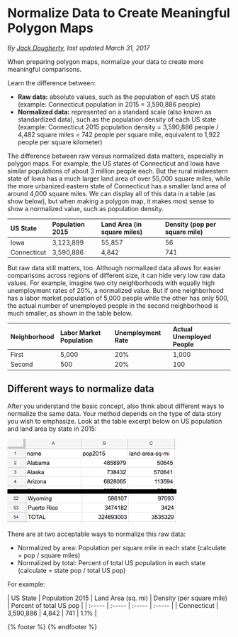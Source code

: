 # Normalize Data to Create Meaningful Polygon Maps
*By [Jack Dougherty](../../introduction/who.md), last updated March 31, 2017*

When preparing polygon maps, normalize your data to create more meaningful comparisons.

Learn the difference between:
- **Raw data:** absolute values, such as the population of each US state (example: Connecticut population in 2015 = 3,590,886 people)
- **Normalized data:** represented on a standard scale (also known as standardized data), such as the population density of each US state (example: Connecticut 2015 population density = 3,590,886 people / 4,482 square miles = 742 people per square mile, equivalent to 1,922 people per square kilometer)

The difference between raw versus normalized data matters, especially in polygon maps. For example, the US states of Connecticut and Iowa have similar populations of about 3 million people each. But the rural midwestern state of Iowa has a much larger land area of over 55,000 square miles, while the more urbanized eastern state of Connecticut has a smaller land area of around 4,000 square miles. We can display all of this data in a table (as show below), but when making a polygon map, it makes most sense to show a normalized value, such as population density.

| US State  | Population 2015 | Land Area (in square miles) | Density (pop per square mile) |
| :----- | :----- | :----- | :----- |
| Iowa   |  3,123,899	 | 55,857 | 56 |
| Connecticut | 3,590,886	| 4,842 | 741 |

But raw data still matters, too. Although normalized data allows for easier comparisons across regions of different size, it can hide very low raw data values. For example, imagine two city neighborhoods with equally high unemployment rates of 20%, a normalized value. But if one neighborhood has a labor market population of 5,000 people while the other has only 500, the actual number of unemployed people in the second neighborhood is much smaller, as shown in the table below.

| Neighborhood  | Labor Market Population  | Unemployment Rate | Actual Unemployed People
| :----- | :----- | :----- | :----- |
| First  |  5,000 | 20% | 1,000 |
| Second | 500	| 20%| 100 |

## Different ways to normalize data
After you understand the basic concept, also think about different ways to normalize the same data. Your method depends on the type of data story you wish to emphasize. Look at the table excerpt below on US population and land area by state in 2015:

![Screenshot: US population and land area](us-population-area-2015.png)

There are at two acceptable ways to normalize this raw data:
- Normalized by area: Population per square mile in each state (calculate = pop / square miles)
- Normalized by total: Percent of total US population in each state (calculate = state pop / total US pop)

For example:

| US State  | Population 2015 | Land Area (sq. mi) | Density (per square mile) | Percent of total US pop |
| :----- | :----- | :----- | :----- |
| Connecticut | 3,590,886	| 4,842 | 741 | 1.1% |


{% footer %}
{% endfooter %}
